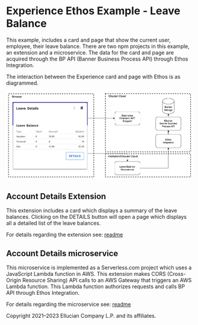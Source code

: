 # Experience Ethos Example - Leave Balance

This example, includes a card and page that show the current user, employee, their leave balance. There are two npm projects in this example, an extension and a microservice. The data for the card and page are acquired through the BP API (Banner Business Process API) through Ethos Integration.

The interaction between the Experience card and page with Ethos is as diagrammed.

![](docs/images/Leave-Balance-Diagram.png)

## Account Details Extension

This extension includes a card which displays a summary of the leave balances. Clicking on the DETAILS button will open a page which displays all a detailed list of the leave balances.

For details regarding the extension see: [readme](extension/README.md)

## Account Details microservice

This microservice is implemented as a Serverless.com project which uses a JavaScript Lambda function in AWS. This extension makes CORS (Cross-Origin Resource Sharing) API calls to an AWS Gateway that triggers an AWS Lambda function. This Lambda function authorizes requests and calls BP API through Ethos Integration.

For details regarding the microservice see: [readme](microservice/README.md)

Copyright 2021–2023 Ellucian Company L.P. and its affiliates.
